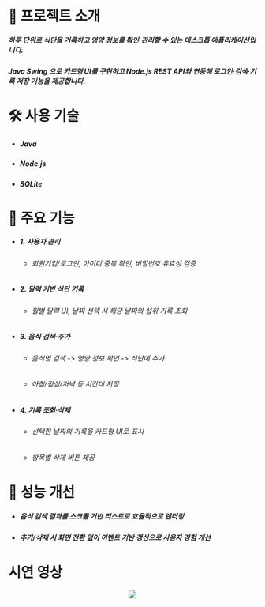 # 📝 프로젝트 소개
##### 하루 단위로 식단을 기록하고 영양 정보를 확인·관리할 수 있는 데스크톱 애플리케이션입니다.
##### Java Swing 으로 카드형 UI를 구현하고 Node.js REST API와 연동해 로그인·검색·기록 저장 기능을 제공합니다.

# 🛠️ 사용 기술
+ ##### Java
+ ##### Node.js
+ ##### SQLite

# 🚀 주요 기능
+ ##### 1. 사용자 관리
    + ###### 회원가입/로그인, 아이디 중복 확인, 비밀번호 유효성 검증
+ ##### 2. 달력 기반 식단 기록
    + ###### 월별 달력 UI, 날짜 선택 시 해당 날짜의 섭취 기록 조회
+ ##### 3. 음식 검색·추가
    + ###### 음식명 검색 -> 영양 정보 확인 -> 식단에 추가
    + ###### 아침/점심/저녁 등 시간대 지정
+ ##### 4. 기록 조회·삭제
    + ###### 선택한 날짜의 기록을 카드형 UI로 표시
    + ###### 항목별 삭제 버튼 제공

# 🎯 성능 개선
+ ##### 음식 검색 결과를 스크롤 기반 리스트로 효율적으로 렌더링
+ ##### 추가/삭제 시 화면 전환 없이 이벤트 기반 갱신으로 사용자 경험 개선

# 시연 영상
<p align="center">
    <img src="https://github.com/user-attachments/assets/25e3be63-24c3-4ec1-a996-679f5b98f8d8">
</p>
